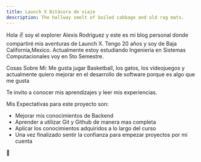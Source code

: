 ```yaml
---
title: Launch X Bitácora de viaje
description: The hallway smelt of boiled cabbage and old rag mats.
---
```


Hola ✌️  soy el explorer Alexis Rodriguez y este es mi blog personal donde compartiré mis aventuras de Launch X.
Tengo 20 años y soy de Baja California,Mexico. 
Actualmente estoy estudiando Ingenieria en Sistemas Computacionales voy en 5to Semestre.

Cosas Sobre Mi:
Me gusta jugar Basketball, los gatos, los videojuegos y actualmente quiero mejorar en el desarrollo de software porque es algo que me gusta

Te invito a conocer mis aprendizajes y leer mis experiencias.

Mis Expectativas para este proyecto son:
  - Mejorar mis conocimientos de Backend 
  - Aprender a utilizar Git y Github de manera mas completa
  - Aplicar los conocimientos adquiridos a lo largo del curso
  - Una vez finalizado sentir la confianza para empezar proyectos por mi cuenta
   
🚀
